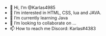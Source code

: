 - 👋 Hi, I’m @Karlas4985
- 👀 I’m interested in  HTML, CSS, lua and JAVA.
- 🌱 I’m currently learning Java
- 💞️ I’m looking to collaborate on ...
- 📫 How to reach me Discord: Karlas#4383


